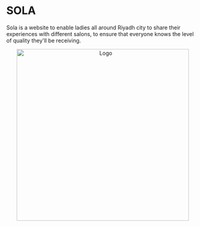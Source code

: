 # SOLA
 Sola  is a website to enable ladies all around Riyadh city to share their experiences with different salons, to ensure that everyone knows the level of quality they'll be receiving.

<div align="center">
  
  <a href="https://github.com/Rana-Alhababi/SOLA">
    <img src="sola.ico" alt="Logo" width="450" height=450">
  </a>

</div>
